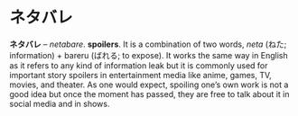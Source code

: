 # ネタバレ

**ネタバレ** – *netabare*. **spoilers**. It is a combination of two words, *neta* (ねた; information) + bareru (ばれる; to expose). It works the same way in English as it refers to any kind of information leak but it is commonly used for important story spoilers in entertainment media like anime, games, TV, movies, and theater. As one would expect, spoiling one’s own work is not a good idea but once the moment has passed, they are free to talk about it in social media and in shows.
